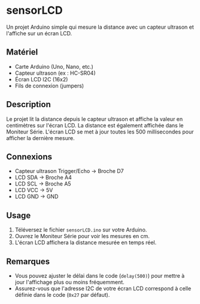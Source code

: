 # sensorLCD

Un projet Arduino simple qui mesure la distance avec un capteur ultrason et l'affiche sur un écran LCD.

## Matériel

- Carte Arduino (Uno, Nano, etc.)  
- Capteur ultrason (ex : HC-SR04)  
- Écran LCD I2C (16x2)  
- Fils de connexion (jumpers)  

## Description

Le projet lit la distance depuis le capteur ultrason et affiche la valeur en centimètres sur l'écran LCD. La distance est également affichée dans le Moniteur Série. L'écran LCD se met à jour toutes les 500 millisecondes pour afficher la dernière mesure.

## Connexions

- Capteur ultrason Trigger/Echo → Broche D7  
- LCD SDA → Broche A4  
- LCD SCL → Broche A5  
- LCD VCC → 5V  
- LCD GND → GND  

## Usage

1. Téléversez le fichier `sensorLCD.ino` sur votre Arduino.  
2. Ouvrez le Moniteur Série pour voir les mesures en cm.  
3. L'écran LCD affichera la distance mesurée en temps réel.  

## Remarques

- Vous pouvez ajuster le délai dans le code (`delay(500)`) pour mettre à jour l'affichage plus ou moins fréquemment.  
- Assurez-vous que l'adresse I2C de votre écran LCD correspond à celle définie dans le code (`0x27` par défaut).  
